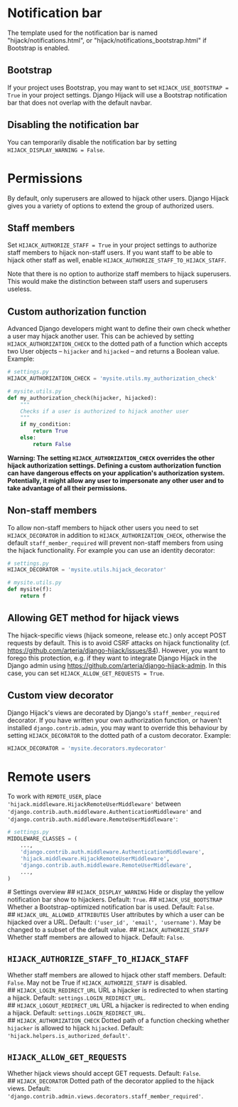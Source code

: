 
# Notification bar
The template used for the notification bar is named "hijack/notifications.html", or "hijack/notifications_bootstrap.html" 
if Bootstrap is enabled.

## Bootstrap
If your project uses Bootstrap, you may want to set `HIJACK_USE_BOOTSTRAP = True` in your project settings.
Django Hijack will use a Bootstrap notification bar that does not overlap with the default navbar.

## Disabling the notification bar
You can temporarily disable the notification bar by setting `HIJACK_DISPLAY_WARNING = False`. 

# Permissions
By default, only superusers are allowed to hijack other users.
Django Hijack gives you a variety of options to extend the group of authorized users.

## Staff members
Set `HIJACK_AUTHORIZE_STAFF = True` in your project settings to authorize staff members to hijack non-staff users.
If you want staff to be able to hijack other staff as well, enable `HIJACK_AUTHORIZE_STAFF_TO_HIJACK_STAFF`.

Note that there is no option to authorize staff members to hijack superusers. This would make the distinction between staff users and superusers useless.

## Custom authorization function
Advanced Django developers might want to define their own check whether a user may hijack another user. This can be achieved by 
setting `HIJACK_AUTHORIZATION_CHECK` to the dotted path of a function which accepts two User 
objects – `hijacker` and `hijacked` – and returns a Boolean value. Example:

```python
# settings.py
HIJACK_AUTHORIZATION_CHECK = 'mysite.utils.my_authorization_check'
```

```python
# mysite.utils.py
def my_authorization_check(hijacker, hijacked):
    """
    Checks if a user is authorized to hijack another user
    """
    if my_condition:
        return True
    else:
        return False
```

**Warning: The setting `HIJACK_AUTHORIZATION_CHECK` overrides the other hijack authorization settings. Defining a custom authorization function can have dangerous
effects on your application's authorization system. Potentially, it might allow any user to impersonate 
any other user and to take advantage of all their permissions.**

## Non-staff members
To allow non-staff members to hijack other users you need to set `HIJACK_DECORATOR` in addition to `HIJACK_AUTHORIZATION_CHECK`, otherwise the default `staff_member_required` will prevent non-staff members from using the hijack functionality. For example you can use an identity decorator:

```python
# settings.py
HIJACK_DECORATOR = 'mysite.utils.hijack_decorator'
```
```python
# mysite.utils.py
def mysite(f):
    return f
```

## Allowing GET method for hijack views
The hijack-specific views (hijack someone, release etc.) only accept POST requests by default. This is to avoid CSRF attacks on hijack functionality (cf. https://github.com/arteria/django-hijack/issues/84).
However, you want to forego this protection, e.g. if they want to integrate Django Hijack in the Django admin using <https://github.com/arteria/django-hijack-admin>.
In this case, you can set `HIJACK_ALLOW_GET_REQUESTS = True`.

## Custom view decorator
Django Hijack's views are decorated by Django's `staff_member_required` decorator. If you have written your own 
authorization function, or haven't installed `django.contrib.admin`, you may want to override this behaviour by 
setting `HIJACK_DECORATOR` to the dotted path of a custom decorator. Example:

```python
HIJACK_DECORATOR = 'mysite.decorators.mydecorator'
```

# Remote users
To work with `REMOTE_USER`,  place `'hijack.middleware.HijackRemoteUserMiddleware'`
between `'django.contrib.auth.middleware.AuthenticationMiddleware'` and `'django.contrib.auth.middleware.RemoteUserMiddleware'`:

```python
# settings.py
MIDDLEWARE_CLASSES = (
    ...,
    'django.contrib.auth.middleware.AuthenticationMiddleware',
    'hijack.middleware.HijackRemoteUserMiddleware',
    'django.contrib.auth.middleware.RemoteUserMiddleware',
    ...,
)
```

# Settings overview
## `HIJACK_DISPLAY_WARNING`
Hide or display the yellow notification bar show to hijackers. Default: `True`.
## `HIJACK_USE_BOOTSTRAP`
Whether a Bootstrap-optimized notification bar is used. Default: `False`.
## `HIJACK_URL_ALLOWED_ATTRIBUTES`
User attributes by which a user can be hijacked over a URL. Default: `('user_id', 'email', 'username')`.
May be changed to a subset of the default value.
## `HIJACK_AUTHORIZE_STAFF`
Whether staff members are allowed to hijack. Default: `False`.
## `HIJACK_AUTHORIZE_STAFF_TO_HIJACK_STAFF`
Whether staff members are allowed to hijack other staff members. Default: `False`.
May not be True if `HIJACK_AUTHORIZE_STAFF` is disabled.
## `HIJACK_LOGIN_REDIRECT_URL`
URL a hijacker is redirected to when starting a hijack. Default: `settings.LOGIN_REDIRECT_URL`.
## `HIJACK_LOGOUT_REDIRECT_URL`
URL a hijacker is redirected to when ending a hijack. Default: `settings.LOGIN_REDIRECT_URL`.
## `HIJACK_AUTHORIZATION_CHECK`
Dotted path of a function checking whether `hijacker` is allowed to hijack `hijacked`. Default: `'hijack.helpers.is_authorized_default'`.
## `HIJACK_ALLOW_GET_REQUESTS`
Whether hijack views should accept GET requests. Default: `False`.
## `HIJACK_DECORATOR`
Dotted path of the decorator applied to the hijack views. Default: `'django.contrib.admin.views.decorators.staff_member_required'`.
